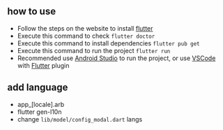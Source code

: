 
## how to use
* Follow the steps on the website to install [flutter](https://docs.flutter.dev/get-started/install)
* Execute this command to check `flutter doctor`
* Execute this command to install dependencies `flutter pub get`
* Execute this command to run the project `flutter run`
* Recommended use [Android Studio](https://developer.android.com/studio) to run the project, or use [VSCode](https://code.visualstudio.com/) with [Flutter](https://marketplace.visualstudio.com/items?itemName=Dart-Code.flutter) plugin

## add language
* app_[locale].arb
* flutter gen-l10n
* change `lib/model/config_modal.dart` langs


